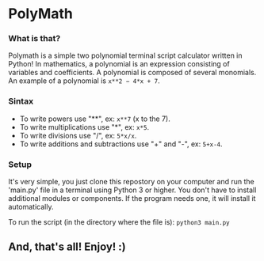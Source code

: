 # PolyMath
### What is that?
Polymath is a simple two polynomial terminal script calculator written in Python! 
In mathematics, a polynomial is an expression consisting of variables and coefficients. A polynomial is composed of several monomials. An example of a polynomial is ```x**2 − 4*x + 7```.

### Sintax
- To write powers use "**", ex: ```x**7``` (x to the 7). 
- To write multiplications use "*", ex: ```x*5```. 
- To write divisions use "/", ex: ```5*x/x```. 
- To write additions and subtractions use "+" and "-", ex: ```5+x-4```.

### Setup
It's very simple, you just clone this repostory on your computer and run the 'main.py' file in a terminal using Python 3 or higher.
You don't have to install additional modules or components. If the program needs one, it will install it automatically.

To run the script (in the directory where the file is):
    ``` python3 main.py ```
## And, that's all! Enjoy! :) 

